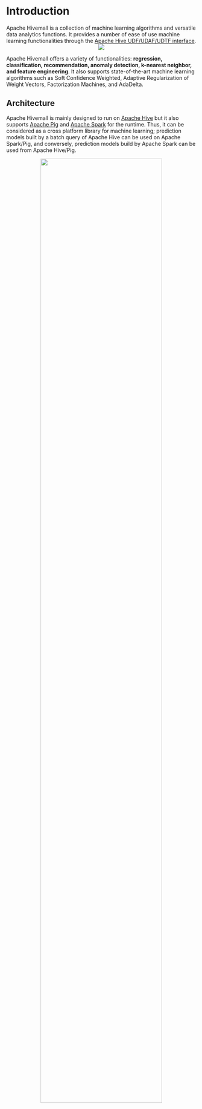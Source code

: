 <!--
  Licensed to the Apache Software Foundation (ASF) under one
  or more contributor license agreements.  See the NOTICE file
  distributed with this work for additional information
  regarding copyright ownership.  The ASF licenses this file
  to you under the Apache License, Version 2.0 (the
  "License"); you may not use this file except in compliance
  with the License.  You may obtain a copy of the License at

    http://www.apache.org/licenses/LICENSE-2.0

  Unless required by applicable law or agreed to in writing,
  software distributed under the License is distributed on an
  "AS IS" BASIS, WITHOUT WARRANTIES OR CONDITIONS OF ANY
  KIND, either express or implied.  See the License for the
  specific language governing permissions and limitations
  under the License.
-->
        
# Introduction

<div class="alert alert-info">
Apache Hivemall is a collection of machine learning algorithms and versatile data analytics functions. It provides a number of ease of use machine learning functionalities through the <a href="https://cwiki.apache.org/confluence/display/Hive/LanguageManual+UDF">Apache Hive UDF/UDAF/UDTF interface</a>.
</div>

<div style="text-align:center"><img src="./resources/images/hivemall-logo-color-small.png"/></div>

Apache Hivemall offers a variety of functionalities: <strong>regression, classification, recommendation, anomaly detection, k-nearest neighbor, and feature engineering</strong>. It also supports state-of-the-art machine learning algorithms such as Soft Confidence Weighted, Adaptive Regularization of Weight Vectors, Factorization Machines, and AdaDelta. 

## Architecture

Apache Hivemall is mainly designed to run on [Apache Hive](https://hive.apache.org/) but it also supports [Apache Pig](https://pig.apache.org/) and [Apache Spark](https://spark.apache.org/) for the runtime.
Thus, it can be considered as a cross platform library for machine learning; prediction models built by a batch query of Apache Hive can be used on Apache Spark/Pig, and conversely, prediction models build by Apache Spark can be used from Apache Hive/Pig.

<div style="text-align:center"><img src="./resources/images/techstack.png" width="80%" height="80%"/></div>
